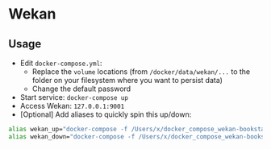 # Wekan


## Usage

* Edit `docker-compose.yml`:
    * Replace the `volume` locations (from `/docker/data/wekan/...` to the folder on your filesystem where you want to persist data)
    * Change the default password
* Start service: `docker-compose up`
* Access Wekan: `127.0.0.1:9001`
* [Optional] Add aliases to quickly spin this up/down:
```bash
alias wekan_up="docker-compose -f /Users/x/docker_compose_wekan-bookstack/docker-compose.yml up"
alias wekan_down="docker-compose -f /Users/x/docker_compose_wekan-bookstack/docker-compose.yml down"
```
